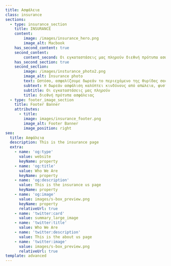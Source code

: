 ```yaml
---
title: Ασφάλεια
class: insurance
sections:
  - type: insurance_section
    title: INSURANCE
    content: 
        image: /images/insurance_hero.png
        image_alt: Macbook
    has_second_content: true
    second_content:
        content_second: Οι εγκαταστάσεις μας πληρούν διεθνή πρότυπα ασφάλειας έναντι όλων των κινδύνων από φυσικά φαινόμενα όπως σεισμό, φωτιά, πλημμύρα και φυλάσσονται τόσο με ηλεκτρονικά συστήματα όσο και μέσω 24ωρης, φυσικής φύλαξης.
    has_second_section: true
    second_section:
        image: /images/insturance_photo2.png
        image_alt: Insurance photo
        text: Ωστόσο, ασφαλίζουμε δωρεάν το περιεχόμενο της θυρίδας σας μέχρι 5.000 € σε συνεργασία με έναν από τους μεγαλύτερους Ασφαλιστικούς Ομίλους διεθνώς.
        subtext: Η δωρεάν ασφάλιση καλύπτει κινδύνους από απώλεια, φυσικά φαινόμενα, φθορά, ακόμα και η κλοπή με παραβίαση, διάρρηξη.
        subtitle: Οι εγκαταστάσεις μας πληρούν
        title: διεθνή πρότυπα ασφάλειας
  - type: footer_image_section
    title: Footer Banner
    attributes:
      - title: 
        image: images/insurance_footer.png
        image_alt: Footer Banner 
        image_position: right
seo:
  title: Ασφάλεια
  description: This is the insurance page
  extra:
    - name: 'og:type'
      value: website
      keyName: property
    - name: 'og:title'
      value: Who We Are
      keyName: property
    - name: 'og:description'
      value: This is the insurance us page
      keyName: property
    - name: 'og:image'
      value: images/s-box_preview.png
      keyName: property
      relativeUrl: true
    - name: 'twitter:card'
      value: summary_large_image
    - name: 'twitter:title'
      value: Who We Are
    - name: 'twitter:description'
      value: This is the about us page
    - name: 'twitter:image'
      value: images/s-box_preview.png
      relativeUrl: true
template: advanced
---
```

